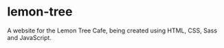 # lemon-tree

A website for the Lemon Tree Cafe, being created using HTML, CSS, Sass and JavaScript.
